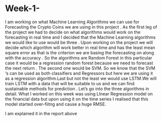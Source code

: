 # Week-1-
I am working on what Machine Learning Algorithms we can use for Forecasting the Crypto Coins we are using in this project . As the first leg of the project we had to decide on what algorithms would work on the forecasting in real time and I decided that the Machine Learning algorithms we would like to use would be three . Upon working on the project we will decide which algorithm will work better in real time and has the least mean square error as that is the criterion we are basing the forecasting on along with the accuracy . So the algorithms are Random Forest in this particular case it would be a regression random forest because we need to forecast the next return . The second one would be SVM. So we know that the SVM ‘s can be used as both classifiers and Regressors but here we are using it as a regression algorithm.Last but not the least we would use LSTM.We will train LSTM with a data that will be suitable to us and we can find sustainable methods for prediction . Let’s go into the three algorithms in detail.
What I worked on this week was using LInear Regression model on the financial data but upon using it on the time series I realised that this model started over-fiitng and cause a huge RMSE.

I am explained it in the report above
